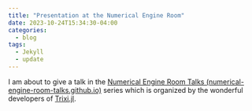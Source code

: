 ```yaml
---
title: "Presentation at the Numerical Engine Room"
date: 2023-10-24T15:34:30-04:00
categories:
  - blog
tags:
  - Jekyll
  - update
---
```


I am about to give a talk in the [Numerical Engine Room Talks (numerical-engine-room-talks.github.io)](https://numerical-engine-room-talks.github.io/)  series which is organized by the wonderful developers of [Trixi.jl](https://trixi-framework.github.io/).

